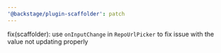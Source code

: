 ```yaml
---
'@backstage/plugin-scaffolder': patch
---
```


fix(scaffolder): use `onInputChange` in `RepoUrlPicker` to fix issue with the value not updating properly
